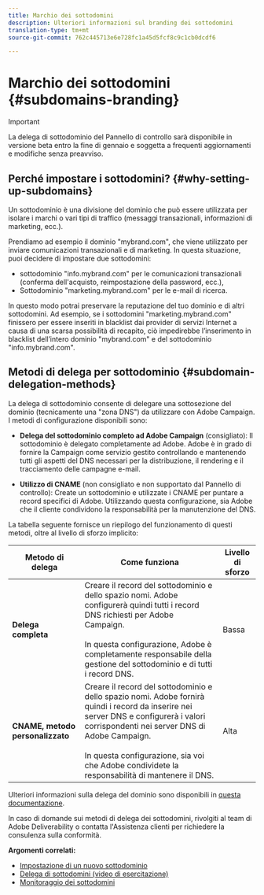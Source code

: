 ```yaml
---
title: Marchio dei sottodomini
description: Ulteriori informazioni sul branding dei sottodomini
translation-type: tm+mt
source-git-commit: 762c445713e6e728fc1a45d5fcf8c9c1cb0dcdf6

---
```



# Marchio dei sottodomini {#subdomains-branding}

>[!IMPORTANT]
>
>La delega di sottodominio del Pannello di controllo sarà disponibile in versione beta entro la fine di gennaio e soggetta a frequenti aggiornamenti e modifiche senza preavviso.

## Perché impostare i sottodomini? {#why-setting-up-subdomains}

Un sottodominio è una divisione del dominio che può essere utilizzata per isolare i marchi o vari tipi di traffico (messaggi transazionali, informazioni di marketing, ecc.).

Prendiamo ad esempio il dominio &quot;mybrand.com&quot;, che viene utilizzato per inviare comunicazioni transazionali e di marketing. In questa situazione, puoi decidere di impostare due sottodomini:

* sottodominio &quot;info.mybrand.com&quot; per le comunicazioni transazionali (conferma dell&#39;acquisto, reimpostazione della password, ecc.),
* Sottodominio &quot;marketing.mybrand.com&quot; per le e-mail di ricerca.

In questo modo potrai preservare la reputazione del tuo dominio e di altri sottodomini. Ad esempio, se i sottodomini &quot;marketing.mybrand.com&quot; finissero per essere inseriti in blacklist dai provider di servizi Internet a causa di una scarsa possibilità di recapito, ciò impedirebbe l’inserimento in blacklist dell’intero dominio &quot;mybrand.com&quot; e del sottodominio &quot;info.mybrand.com&quot;.

## Metodi di delega per sottodominio {#subdomain-delegation-methods}

La delega di sottodominio consente di delegare una sottosezione del dominio (tecnicamente una &quot;zona DNS&quot;) da utilizzare con Adobe Campaign. I metodi di configurazione disponibili sono:

* **Delega del sottodominio completo ad Adobe Campaign** (consigliato): Il sottodominio è delegato completamente ad Adobe. Adobe è in grado di fornire la Campaign come servizio gestito controllando e mantenendo tutti gli aspetti del DNS necessari per la distribuzione, il rendering e il tracciamento delle campagne e-mail.

* **Utilizzo di CNAME** (non consigliato e non supportato dal Pannello di controllo): Create un sottodominio e utilizzate i CNAME per puntare a record specifici di Adobe. Utilizzando questa configurazione, sia Adobe che il cliente condividono la responsabilità per la manutenzione del DNS.

La tabella seguente fornisce un riepilogo del funzionamento di questi metodi, oltre al livello di sforzo implicito:

| Metodo di delega | Come funziona | Livello di sforzo |
|---|---|---|
| **Delega completa** | Creare il record del sottodominio e dello spazio nomi. Adobe configurerà quindi tutti i record DNS richiesti per Adobe Campaign.<br/><br/>In questa configurazione, Adobe è completamente responsabile della gestione del sottodominio e di tutti i record DNS. | Bassa |
| **CNAME, metodo personalizzato** | Creare il record del sottodominio e dello spazio nomi. Adobe fornirà quindi i record da inserire nei server DNS e configurerà i valori corrispondenti nei server DNS di Adobe Campaign.<br/><br/>In questa configurazione, sia voi che Adobe condividete la responsabilità di mantenere il DNS. | Alta |

Ulteriori informazioni sulla delega del dominio sono disponibili in [questa documentazione](https://helpx.adobe.com/campaign/kb/domain-name-delegation.html).

In caso di domande sui metodi di delega dei sottodomini, rivolgiti al team di Adobe Deliverability o contatta l&#39;Assistenza clienti per richiedere la consulenza sulla conformità.

**Argomenti correlati:**

* [Impostazione di un nuovo sottodominio](../../subdomains-certificates/using/setting-up-new-subdomain.md)
* [Delega di sottodomini (video di esercitazione)](https://docs.adobe.com/content/help/en/campaign-learn/campaign-standard-tutorials/administrating/control-panel/subdomain-delegation.html)
* [Monitoraggio dei sottodomini](../../subdomains-certificates/using/monitoring-subdomains.md)
